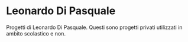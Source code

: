 
# Leonardo Di Pasquale
Progetti di Leonardo Di Pasquale.
Questi sono progetti privati utilizzati in ambito scolastico e non.
